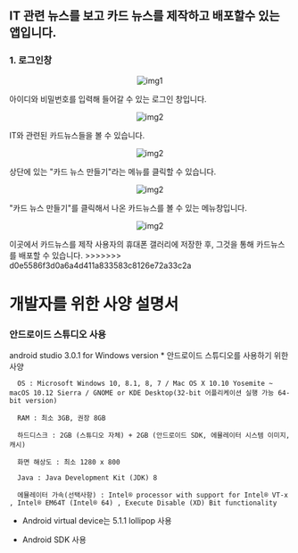 ## IT 관련 뉴스를 보고 카드 뉴스를 제작하고 배포할수 있는 앱입니다.

### 1. 로그인창
<p align="center">
<img src="img/KakaoTalk_20171106_200421213.png" alt="img1">
<p/>
아이디와 비밀번호를 입력해 들어갈 수 있는 로그인 창입니다.

<p align="center">
<img src="img/KakaoTalk_20171106_200426249.png" alt="img2">
<p/>
IT와 관련된 카드뉴스들을 볼 수 있습니다.

<p align="center">
<img src="img/KakaoTalk_20171106_200431288.png" alt="img2">
<p/>
상단에 있는 "카드 뉴스 만들기"라는 메뉴를 클릭할 수 있습니다.

<p align="center">
<img src="img/KakaoTalk_20171106_200435019.png" alt="img2">
<p/>
"카드 뉴스 만들기"를 클릭해서 나온 카드뉴스를 볼 수 있는 메뉴창입니다.

<p align="center">
<img src="img/KakaoTalk_20171106_200442380.png" alt="img2">
<p/>
이곳에서 카드뉴스를 제작 사용자의 휴대폰 갤러리에 저장한 후, 그것을 통해 카드뉴스를 배포할 수 있습니다.
>>>>>>> d0e5586f3d0a6a4d411a833583c8126e72a33c2a



개발자를 위한 사양 설명서
=======================

### 안드로이드 스튜디오 사용
  android studio 3.0.1 for Windows version
    * 안드로이드 스튜디오를 사용하기 위한 사양
      
      OS : Microsoft Windows 10, 8.1, 8, 7 / Mac OS X 10.10 Yosemite ~ macOS 10.12 Sierra / GNOME or KDE Desktop(32-bit 어플리케이션 실행 가능 64-bit version)
      
      RAM : 최소 3GB, 권장 8GB
      
      하드디스크 : 2GB (스튜디오 자체) + 2GB (안드로이드 SDK, 에뮬레이터 시스템 이미지, 캐시)
      
      화면 해상도 : 최소 1280 x 800
      
      Java : Java Development Kit (JDK) 8
      
      에뮬레이터 가속(선택사항) : Intel® processor with support for Intel® VT-x , Intel® EM64T (Intel® 64) , Execute Disable (XD) Bit functionality
   
   * Android virtual device는 5.1.1 lollipop 사용
   
   * Android SDK 사용
